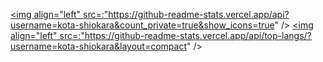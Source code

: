 <a href="My github stats"> <img align="left" src=:"https://github-readme-stats.vercel.app/api?username=kota-shiokara&count_private=true&show_icons=true" /> </a>
<a href="My Top Languages"> <img align="left" src=:"https://github-readme-stats.vercel.app/api/top-langs/?username=kota-shiokara&layout=compact" /> </a>